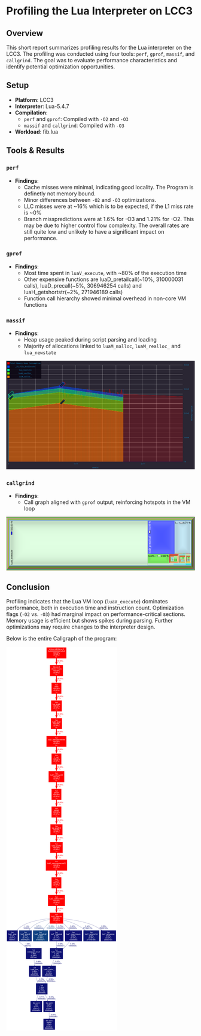 # Profiling the Lua Interpreter on LCC3

## Overview

This short report summarizes profiling results for the Lua interpreter on the LCC3. The profiling was conducted using four tools: `perf`, `gprof`, `massif`, and `callgrind`. The goal was to evaluate performance characteristics and identify potential optimization opportunities.

## Setup

- **Platform**: LCC3
- **Interpreter**: Lua-5.4.7
- **Compilation**:
  - `perf` and `gprof`: Compiled with `-O2` and `-O3`
  - `massif` and `callgrind`: Compiled with `-O3`
- **Workload**: fib.lua

## Tools & Results

### `perf`

- **Findings**:
  - Cache misses were minimal, indicating good locality. The Program is definetly not memory bound.
  - Minor differences between `-O2` and `-O3` optimizations.
  - LLC misses were at ~16% which is to be expected, if the L1 miss rate is ~0%
  - Branch misspredictions were at 1.6% for -O3 and 1.21% for -O2. This may be due to higher control flow complexity. The overall rates are still quite low and unlikely to have a significant impact on performance.

### `gprof`

- **Findings**:
  - Most time spent in `luaV_execute`, with ~80% of the execution time
  - Other expensive functions are luaD_pretailcall(~10%, 310000031 calls), luaD_precall(~5%, 306946254 calls) and luaH_getshortstr(~2%, 271946189 calls) 
  - Function call hierarchy showed minimal overhead in non-core VM functions

### `massif`

- **Findings**:
  - Heap usage peaked during script parsing and loading
  - Majority of allocations linked to `luaM_malloc`, `luaM_realloc_` and `lua_newstate`

![Lua VM Flamegraph](images/massif_output_lua_O3.png)

### `callgrind`

- **Findings**:
  - Call graph aligned with `gprof` output, reinforcing hotspots in the VM loop

![Lua Callgrind Callee Map](images/callee_map.png)

## Conclusion

Profiling indicates that the Lua VM loop (`luaV_execute`) dominates performance, both in execution time and instruction count. Optimization flags (`-O2` vs. `-O3`) had marginal impact on performance-critical sections. Memory usage is efficient but shows spikes during parsing. Further optimizations may require changes to the interpreter design.



Below is the entire Callgraph of the program: 


![Lua Callgrind Callgraph](images/callgraph.png)


